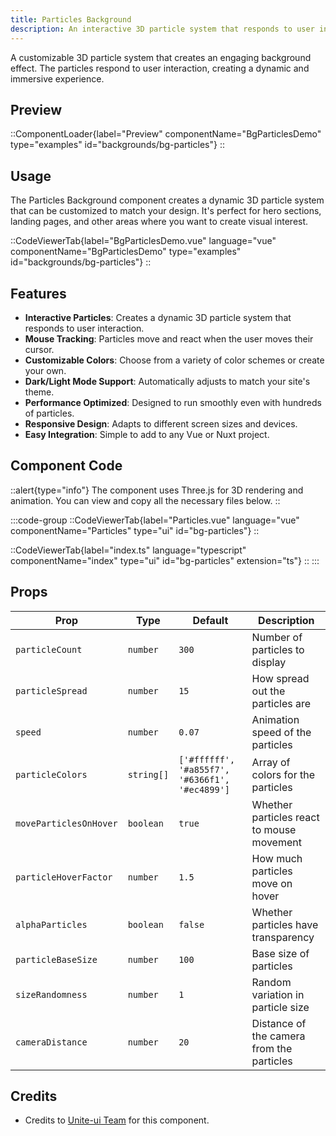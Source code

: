 ```yaml
---
title: Particles Background
description: An interactive 3D particle system that responds to user interaction.
---
```


A customizable 3D particle system that creates an engaging background effect. The particles respond to user interaction, creating a dynamic and immersive experience.

## Preview

::ComponentLoader{label="Preview" componentName="BgParticlesDemo" type="examples" id="backgrounds/bg-particles"}
::

## Usage

The Particles Background component creates a dynamic 3D particle system that can be customized to match your design. It's perfect for hero sections, landing pages, and other areas where you want to create visual interest.

::CodeViewerTab{label="BgParticlesDemo.vue" language="vue" componentName="BgParticlesDemo" type="examples" id="backgrounds/bg-particles"}
::

## Features

- **Interactive Particles**: Creates a dynamic 3D particle system that responds to user interaction.
- **Mouse Tracking**: Particles move and react when the user moves their cursor.
- **Customizable Colors**: Choose from a variety of color schemes or create your own.
- **Dark/Light Mode Support**: Automatically adjusts to match your site's theme.
- **Performance Optimized**: Designed to run smoothly even with hundreds of particles.
- **Responsive Design**: Adapts to different screen sizes and devices.
- **Easy Integration**: Simple to add to any Vue or Nuxt project.

## Component Code

::alert{type="info"}
The component uses Three.js for 3D rendering and animation. You can view and copy all the necessary files below.
::

:::code-group
::CodeViewerTab{label="Particles.vue" language="vue" componentName="Particles" type="ui" id="bg-particles"}
::

::CodeViewerTab{label="index.ts" language="typescript" componentName="index" type="ui" id="bg-particles" extension="ts"}
::
:::

## Props

| Prop                   | Type       | Default                                        | Description                               |
| ---------------------- | ---------- | ---------------------------------------------- | ----------------------------------------- |
| `particleCount`        | `number`   | `300`                                          | Number of particles to display            |
| `particleSpread`       | `number`   | `15`                                           | How spread out the particles are          |
| `speed`                | `number`   | `0.07`                                         | Animation speed of the particles          |
| `particleColors`       | `string[]` | `['#ffffff', '#a855f7', '#6366f1', '#ec4899']` | Array of colors for the particles         |
| `moveParticlesOnHover` | `boolean`  | `true`                                         | Whether particles react to mouse movement |
| `particleHoverFactor`  | `number`   | `1.5`                                          | How much particles move on hover          |
| `alphaParticles`       | `boolean`  | `false`                                        | Whether particles have transparency       |
| `particleBaseSize`     | `number`   | `100`                                          | Base size of particles                    |
| `sizeRandomness`       | `number`   | `1`                                            | Random variation in particle size         |
| `cameraDistance`       | `number`   | `20`                                           | Distance of the camera from the particles |

## Credits

- Credits to [Unite-ui Team](https://github.com/inivert/unite-ui) for this component.
